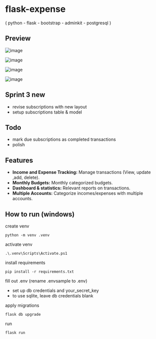 # flask-expense
( python - flask - bootstrap - adminkit - postgresql )

## Preview
![image](https://github.com/2wons/flask-expense/assets/91067593/832423e1-0372-43ed-aee9-4997792e3048)

![image](https://github.com/2wons/flask-expense/assets/91067593/ecfb7416-7e79-4b77-9ff3-86fb9301a116)

![image](https://github.com/2wons/flask-expense/assets/91067593/8f62861c-60a4-4d38-978b-5482d2c4e101)

![image](https://github.com/2wons/flask-expense/assets/91067593/411d5334-2d9e-4cea-811d-e05ccac7a5f1)


## Sprint 3 new
- revise subscriptions with new layout
- setup subscriptions table & model

## Todo
- mark due subscriptions as completed transactions
- polish
  
## Features

* **Income and Expense Tracking:** Manage transactions (View, update ,add, delete).
* **Monthly Budgets:** Monthly categorized budgets.
* **Dashboard & statistics:** Relevant reports on transactions.
* **Multiple Accounts:**  Categorize incomes/expenses with multiple accounts.

## How to run (windows)
create venv
```
python -m venv .venv
```
activate venv
```
.\.venv\Scripts\Activate.ps1
```
install requirements
```
pip install -r requirements.txt
```

fill out .env (rename .envsample to .env)
- set up db credentials and your_secret_key
- to use sqlite, leave db credentials blank

apply migrations
```
flask db upgrade
```

run
```
flask run
```
